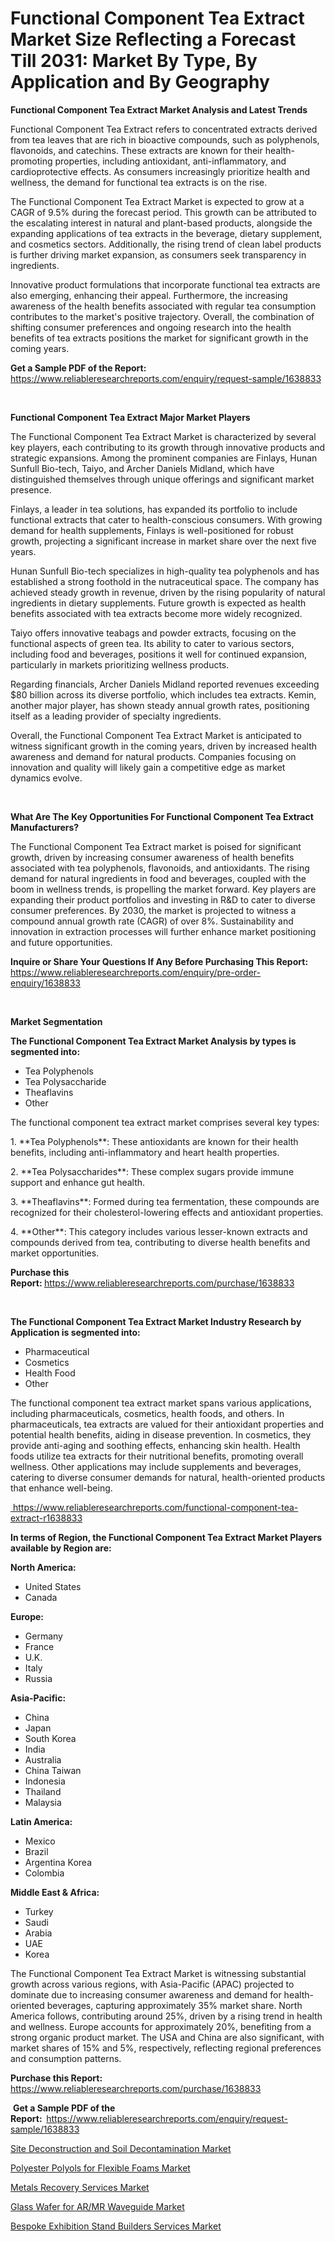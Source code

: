 <p><h1>Functional Component Tea Extract Market Size Reflecting a Forecast Till 2031: Market By Type, By Application and By Geography</h1></p><p><strong>Functional Component Tea Extract Market Analysis and Latest Trends</strong></p>
<p><p>Functional Component Tea Extract refers to concentrated extracts derived from tea leaves that are rich in bioactive compounds, such as polyphenols, flavonoids, and catechins. These extracts are known for their health-promoting properties, including antioxidant, anti-inflammatory, and cardioprotective effects. As consumers increasingly prioritize health and wellness, the demand for functional tea extracts is on the rise.</p><p>The Functional Component Tea Extract Market is expected to grow at a CAGR of 9.5% during the forecast period. This growth can be attributed to the escalating interest in natural and plant-based products, alongside the expanding applications of tea extracts in the beverage, dietary supplement, and cosmetics sectors. Additionally, the rising trend of clean label products is further driving market expansion, as consumers seek transparency in ingredients.</p><p>Innovative product formulations that incorporate functional tea extracts are also emerging, enhancing their appeal. Furthermore, the increasing awareness of the health benefits associated with regular tea consumption contributes to the market's positive trajectory. Overall, the combination of shifting consumer preferences and ongoing research into the health benefits of tea extracts positions the market for significant growth in the coming years.</p></p>
<p><strong>Get a Sample PDF of the Report:&nbsp;</strong> <a href="https://www.reliableresearchreports.com/enquiry/request-sample/1638833?utm_campaign=36&utm_medium=2&utm_source=Github&utm_content=ia&utm_term=07122024&utm_id=functional-component-tea-extract">https://www.reliableresearchreports.com/enquiry/request-sample/1638833</a></p>
<p>&nbsp;</p>
<p><strong>Functional Component Tea Extract Major Market Players</strong></p>
<p><p>The Functional Component Tea Extract Market is characterized by several key players, each contributing to its growth through innovative products and strategic expansions. Among the prominent companies are Finlays, Hunan Sunfull Bio-tech, Taiyo, and Archer Daniels Midland, which have distinguished themselves through unique offerings and significant market presence.</p><p>Finlays, a leader in tea solutions, has expanded its portfolio to include functional extracts that cater to health-conscious consumers. With growing demand for health supplements, Finlays is well-positioned for robust growth, projecting a significant increase in market share over the next five years.</p><p>Hunan Sunfull Bio-tech specializes in high-quality tea polyphenols and has established a strong foothold in the nutraceutical space. The company has achieved steady growth in revenue, driven by the rising popularity of natural ingredients in dietary supplements. Future growth is expected as health benefits associated with tea extracts become more widely recognized.</p><p>Taiyo offers innovative teabags and powder extracts, focusing on the functional aspects of green tea. Its ability to cater to various sectors, including food and beverages, positions it well for continued expansion, particularly in markets prioritizing wellness products.</p><p>Regarding financials, Archer Daniels Midland reported revenues exceeding $80 billion across its diverse portfolio, which includes tea extracts. Kemin, another major player, has shown steady annual growth rates, positioning itself as a leading provider of specialty ingredients.</p><p>Overall, the Functional Component Tea Extract Market is anticipated to witness significant growth in the coming years, driven by increased health awareness and demand for natural products. Companies focusing on innovation and quality will likely gain a competitive edge as market dynamics evolve.</p></p>
<p>&nbsp;</p>
<p><strong>What Are The Key Opportunities For Functional Component Tea Extract Manufacturers?</strong></p>
<p><p>The Functional Component Tea Extract market is poised for significant growth, driven by increasing consumer awareness of health benefits associated with tea polyphenols, flavonoids, and antioxidants. The rising demand for natural ingredients in food and beverages, coupled with the boom in wellness trends, is propelling the market forward. Key players are expanding their product portfolios and investing in R&D to cater to diverse consumer preferences. By 2030, the market is projected to witness a compound annual growth rate (CAGR) of over 8%. Sustainability and innovation in extraction processes will further enhance market positioning and future opportunities.</p></p>
<p><strong>Inquire or Share Your Questions If Any Before Purchasing This Report:</strong> <a href="https://www.reliableresearchreports.com/enquiry/pre-order-enquiry/1638833?utm_campaign=36&utm_medium=2&utm_source=Github&utm_content=ia&utm_term=07122024&utm_id=functional-component-tea-extract">https://www.reliableresearchreports.com/enquiry/pre-order-enquiry/1638833</a></p>
<p>&nbsp;</p>
<p><strong>Market Segmentation</strong></p>
<p><strong>The Functional Component Tea Extract Market Analysis by types is segmented into:</strong></p>
<p><ul><li>Tea Polyphenols</li><li>Tea Polysaccharide</li><li>Theaflavins</li><li>Other</li></ul></p>
<p><p>The functional component tea extract market comprises several key types: </p><p>1. **Tea Polyphenols**: These antioxidants are known for their health benefits, including anti-inflammatory and heart health properties.</p><p>2. **Tea Polysaccharides**: These complex sugars provide immune support and enhance gut health.</p><p>3. **Theaflavins**: Formed during tea fermentation, these compounds are recognized for their cholesterol-lowering effects and antioxidant properties.</p><p>4. **Other**: This category includes various lesser-known extracts and compounds derived from tea, contributing to diverse health benefits and market opportunities.</p></p>
<p><strong>Purchase this Report:&nbsp;</strong><a href="https://www.reliableresearchreports.com/purchase/1638833?utm_campaign=36&utm_medium=2&utm_source=Github&utm_content=ia&utm_term=07122024&utm_id=functional-component-tea-extract">https://www.reliableresearchreports.com/purchase/1638833</a></p>
<p>&nbsp;</p>
<p><strong>The Functional Component Tea Extract Market Industry Research by Application is segmented into:</strong></p>
<p><ul><li>Pharmaceutical</li><li>Cosmetics</li><li>Health Food</li><li>Other</li></ul></p>
<p><p>The functional component tea extract market spans various applications, including pharmaceuticals, cosmetics, health foods, and others. In pharmaceuticals, tea extracts are valued for their antioxidant properties and potential health benefits, aiding in disease prevention. In cosmetics, they provide anti-aging and soothing effects, enhancing skin health. Health foods utilize tea extracts for their nutritional benefits, promoting overall wellness. Other applications may include supplements and beverages, catering to diverse consumer demands for natural, health-oriented products that enhance well-being.</p></p>
<p><a href="https://www.reliableresearchreports.com/functional-component-tea-extract-r1638833?utm_campaign=36&utm_medium=2&utm_source=Github&utm_content=ia&utm_term=07122024&utm_id=functional-component-tea-extract">&nbsp;https://www.reliableresearchreports.com/functional-component-tea-extract-r1638833</a></p>
<p><strong>In terms of Region, the Functional Component Tea Extract Market Players available by Region are:</strong></p>
<p>
    <p> <strong> North America: </strong>
        <ul>
            <li>United States</li>
            <li>Canada</li>
        </ul>
        </p> 
    <p> <strong> Europe: </strong>
        <ul>
            <li>Germany</li>
            <li>France</li>
            <li>U.K.</li>
            <li>Italy</li>
            <li>Russia</li>
        </ul>
        </p> 
    <p> <strong> Asia-Pacific: </strong>
        <ul>
            <li>China</li>
            <li>Japan</li>
            <li>South Korea</li>
            <li>India</li>
            <li>Australia</li>
            <li>China Taiwan</li>
            <li>Indonesia</li>
            <li>Thailand</li>
            <li>Malaysia</li>
        </ul>
        </p> 
    <p> <strong> Latin America: </strong>
        <ul>
            <li>Mexico</li>
            <li>Brazil</li>
            <li>Argentina Korea</li>
            <li>Colombia</li>
        </ul>
        </p> 
    <p> <strong> Middle East & Africa: </strong>
        <ul>
            <li>Turkey</li>
            <li>Saudi</li>
            <li>Arabia</li>
            <li>UAE</li>
            <li>Korea</li>
        </ul>
    </p>
    </p>
<p><p>The Functional Component Tea Extract Market is witnessing substantial growth across various regions, with Asia-Pacific (APAC) projected to dominate due to increasing consumer awareness and demand for health-oriented beverages, capturing approximately 35% market share. North America follows, contributing around 25%, driven by a rising trend in health and wellness. Europe accounts for approximately 20%, benefiting from a strong organic product market. The USA and China are also significant, with market shares of 15% and 5%, respectively, reflecting regional preferences and consumption patterns.</p></p>
<p><strong>Purchase this Report: </strong><a href="https://www.reliableresearchreports.com/purchase/1638833?utm_campaign=36&utm_medium=2&utm_source=Github&utm_content=ia&utm_term=07122024&utm_id=functional-component-tea-extract">https://www.reliableresearchreports.com/purchase/1638833</a></p>
<p>&nbsp;<strong>Get a Sample PDF of the Report:&nbsp;&nbsp;</strong><a href="https://www.reliableresearchreports.com/enquiry/request-sample/1638833?utm_campaign=36&utm_medium=2&utm_source=Github&utm_content=ia&utm_term=07122024&utm_id=functional-component-tea-extract">https://www.reliableresearchreports.com/enquiry/request-sample/1638833</a></p>
<p><strong></strong></p>
<p><p><a href="https://www.linkedin.com/pulse/the-sympatico-insight-9odme?utm_campaign=36&utm_medium=2&utm_source=Github&utm_content=ia&utm_term=07122024&utm_id=functional-component-tea-extract">Site Deconstruction and Soil Decontamination Market</a></p><p><a href="https://github.com/dringals/Market-Research-Report-List-6/blob/main/polyester-polyols-for-flexible-foams-market.md?utm_campaign=36&utm_medium=2&utm_source=Github&utm_content=ia&utm_term=07122024&utm_id=functional-component-tea-extract">Polyester Polyols for Flexible Foams Market</a></p><p><a href="https://www.linkedin.com/pulse/market-revenue-growth-forecast-metals-recovery-services-stycf?utm_campaign=36&utm_medium=2&utm_source=Github&utm_content=ia&utm_term=07122024&utm_id=functional-component-tea-extract">Metals Recovery Services Market</a></p><p><a href="https://issuu.com/reportprime-2/docs/glass-wafer-for-armr-waveguide-market-size-2030.pp?utm_campaign=36&utm_medium=2&utm_source=Github&utm_content=ia&utm_term=07122024&utm_id=functional-component-tea-extract">Glass Wafer for AR/MR Waveguide Market</a></p><p><a href="https://issuu.com/reportprime-2/docs/bespoke-exhibition-stand-builders-services-market-?utm_campaign=36&utm_medium=2&utm_source=Github&utm_content=ia&utm_term=07122024&utm_id=functional-component-tea-extract">Bespoke Exhibition Stand Builders Services Market</a></p></p>